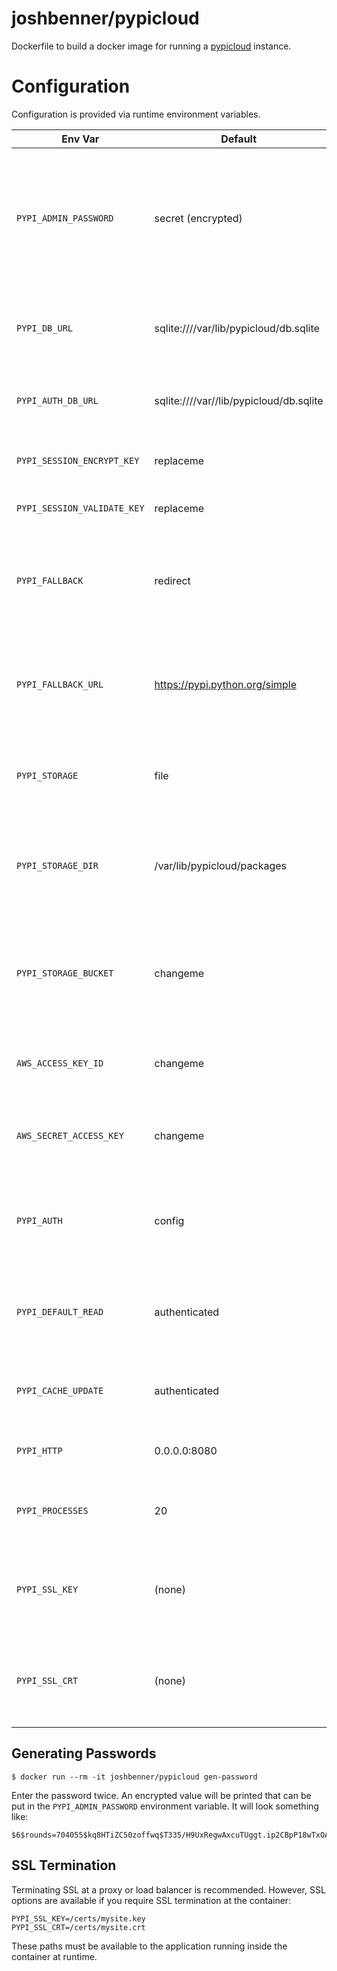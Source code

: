 # joshbenner/pypicloud

Dockerfile to build a docker image for running a
[pypicloud](http://pypicloud.readthedocs.io/en/latest/) instance.

# Configuration

Configuration is provided via runtime environment variables.

| Env Var | Default | Description |
| ------- | ------- | ----------- |
| `PYPI_ADMIN_PASSWORD` | secret (encrypted) | The encrypted password to use for the admin user if using `config` auth method. This must be the encrypted form. See [below](#generating-passwords). |
| `PYPI_DB_URL` | sqlite:////var/lib/pypicloud/db.sqlite | The DB connection URL for the local metadata cache. |
| `PYPI_AUTH_DB_URL` | sqlite:////var//lib/pypicloud/db.sqlite | The DB connection URL for the auth DB if `PYPI_AUTH`=`sql` |
| `PYPI_SESSION_ENCRYPT_KEY` | replaceme | Key to use when encryption session data. |
| `PYPI_SESSION_VALIDATE_KEY` | replaceme | Key used to validate session data. |
| `PYPI_FALLBACK` | redirect | Behavior when package is not found in DB. Options: `redirect`, `cache`, `none` ([docs](http://pypicloud.readthedocs.io/en/latest/topics/configuration.html#pypi-fallback)) |
| `PYPI_FALLBACK_URL` | https://pypi.python.org/simple | The URL of another package index fro which to fetch packages when falling back. |
| `PYPI_STORAGE` | file | The package storage strategy. Options: `file`, `s3`, `cloudfront` ([docs](http://pypicloud.readthedocs.io/en/latest/topics/storage.html)) |
| `PYPI_STORAGE_DIR` | /var/lib/pypicloud/packages | Where to store packages when using the `file` option for `PYPI_STORAGE` variable. |
| `PYPI_STORAGE_BUCKET` | changeme | The S3 bucket to store packages when using the `s3` option for `PYPI_STORAGE` variable. |
| `AWS_ACCESS_KEY_ID` | changeme | The AWS access key ID to use when accessing an s3 bucket. |
| `AWS_SECRET_ACCESS_KEY` | changeme | The AWS secret access key to use when accessing an S3 bucket. |
| `PYPI_AUTH` | config | The authentication mode to use. Options: `config`, `sql`, `remote`, `ldap` ([docs](http://pypicloud.readthedocs.io/en/latest/topics/access_control.html)) |
| `PYPI_DEFAULT_READ` | authenticated | List of groups allowed to read packages that don't have explicit restrictions. |
| `PYPI_CACHE_UPDATE` | authenticated | List of groups allowed to update the package cache. |
| `PYPI_HTTP` | 0.0.0.0:8080 | The interface and port to bind to. ([docs](http://uwsgi-docs.readthedocs.io/en/latest/HTTP.html)) |
| `PYPI_PROCESSES` | 20 | The number of concurrent worker processes to run. |
| `PYPI_SSL_KEY` | (none) | Container path to the SSL private key if terminating SSL at the container. |
| `PYPI_SSL_CRT` | (none) | Container path to the SSL certificate if terminating SSL at the container. |

## Generating Passwords

```shell
$ docker run --rm -it joshbenner/pypicloud gen-password
```

Enter the password twice. An encrypted value will be printed that can be put in
the `PYPI_ADMIN_PASSWORD` environment variable. It will look something like:

    $6$rounds=704055$kq8HTiZC50zoffwq$T335/H9UxRegwAxcuTUggt.ip2CBpP18wTxOAGpK8DLBZ3jC2yVklFQxRtOd5tHqmzaxDIuq0VUJb/lzaLhNW0

## SSL Termination

Terminating SSL at a proxy or load balancer is recommended. However, SSL options
are available if you require SSL termination at the container:

```
PYPI_SSL_KEY=/certs/mysite.key
PYPI_SSL_CRT=/certs/mysite.crt
```

These paths must be available to the application running inside the container at
runtime.
